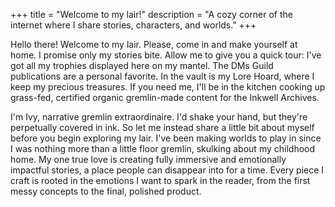 +++
title = "Welcome to my lair!"
description = "A cozy corner of the internet where I share stories, characters, and worlds."
+++

Hello there! Welcome to my lair. Please, come in and make yourself at home. I promise only my stories bite. Allow me to give you a quick tour: I've got all my trophies displayed here on my mantel. The DMs Guild publications are a personal favorite. In the vault is my Lore Hoard, where I keep my precious treasures. If you need me, I'll be in the kitchen cooking up grass-fed, certified organic gremlin-made content for the Inkwell Archives.

I'm Ivy, narrative gremlin extraordinaire. I'd shake your hand, but they're perpetually covered in ink. So let me instead share a little bit about myself before you begin exploring my lair. I've been making worlds to play in since I was nothing more than a little floor gremlin, skulking about my childhood home. My one true love is creating fully immersive and emotionally impactful stories, a place people can disappear into for a time. Every piece I craft is rooted in the emotions I want to spark in the reader, from the first messy concepts to the final, polished product.